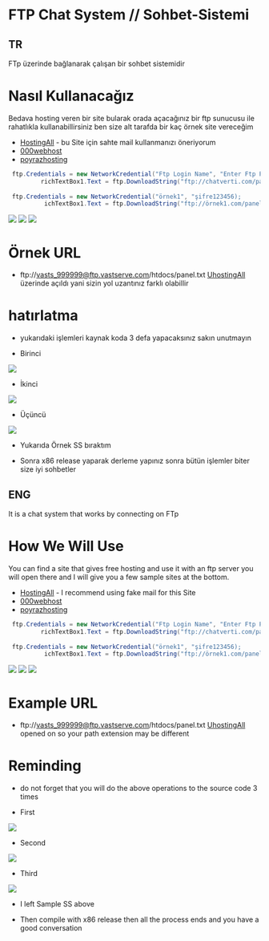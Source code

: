 # FTP Chat System // Sohbet-Sistemi

## TR
FTp üzerinde bağlanarak çalışan bir sohbet sistemidir 

# Nasıl Kullanacağız 

Bedava hosting veren bir site bularak orada açacağınız bir ftp sunucusu ile rahatlıkla kullanabillirsiniz ben size alt tarafda bir kaç örnek site vereceğim 

- [HostingAll](http://www.uhostall.com) -  bu Site için sahte mail kullanmanızı öneriyorum 
- [000webhost](https://tr.000webhost.com)
- [poyrazhosting](https://www.poyrazhosting.com.tr)

```C#
 ftp.Credentials = new NetworkCredential("Ftp Login Name", "Enter Ftp Password"); 
         richTextBox1.Text = ftp.DownloadString("ftp://chatverti.com/panel.txt");
         
 ftp.Credentials = new NetworkCredential("örnek1", "şifre123456); 
          ichTextBox1.Text = ftp.DownloadString("ftp://örnek1.com/panel.txt"); 

```
<img src="https://cdn.discordapp.com/attachments/556828295941980170/721351662395981895/unknown.png"/>  
<img src="https://cdn.discordapp.com/attachments/556828295941980170/721351718591528990/unknown.png"/>
<img src="https://cdn.discordapp.com/attachments/556828295941980170/721351790523711558/unknown.png"/>

# Örnek URL

- ftp://vasts_999999@ftp.vastserve.com/htdocs/panel.txt [UhostingAll](http://www.uhostall.com) üzerinde açıldı 
yani sizin yol uzantınız farklı olabillir 

# hatırlatma 
- yukarıdaki işlemleri kaynak koda 3 defa yapacaksınız sakın unutmayın 

- Birinci 

<img src="https://cdn.discordapp.com/attachments/556828295941980170/721353425358684183/unknown.png"/>  

- İkinci 

<img src="https://cdn.discordapp.com/attachments/556828295941980170/721353467393867796/unknown.png"/>

- Üçüncü

<img src="https://cdn.discordapp.com/attachments/556828295941980170/721353499861844018/unknown.png"/>

- Yukarıda Örnek SS bıraktım 

- Sonra x86 release yaparak derleme yapınız sonra bütün işlemler biter size iyi sohbetler 

## ENG 
It is a chat system that works by connecting on FTp 

# How We Will Use

You can find a site that gives free hosting and use it with an ftp server you will open there and I will give you a few sample sites at the bottom.

- [HostingAll](http://www.uhostall.com) -  I recommend using fake mail for this Site
- [000webhost](https://tr.000webhost.com)
- [poyrazhosting](https://www.poyrazhosting.com.tr)

```C#
 ftp.Credentials = new NetworkCredential("Ftp Login Name", "Enter Ftp Password"); 
         richTextBox1.Text = ftp.DownloadString("ftp://chatverti.com/panel.txt");
         
 ftp.Credentials = new NetworkCredential("örnek1", "şifre123456); 
          ichTextBox1.Text = ftp.DownloadString("ftp://örnek1.com/panel.txt"); 

```
<img src="https://cdn.discordapp.com/attachments/556828295941980170/721351662395981895/unknown.png"/>  
<img src="https://cdn.discordapp.com/attachments/556828295941980170/721351718591528990/unknown.png"/>
<img src="https://cdn.discordapp.com/attachments/556828295941980170/721351790523711558/unknown.png"/>

# Example URL

- ftp://vasts_999999@ftp.vastserve.com/htdocs/panel.txt [UhostingAll](http://www.uhostall.com) opened on
so your path extension may be different

# Reminding
- do not forget that you will do the above operations to the source code 3 times

- First

<img src="https://cdn.discordapp.com/attachments/556828295941980170/721353425358684183/unknown.png"/>  

- Second

<img src="https://cdn.discordapp.com/attachments/556828295941980170/721353467393867796/unknown.png"/>

- Third

<img src="https://cdn.discordapp.com/attachments/556828295941980170/721353499861844018/unknown.png"/>

- I left Sample SS above

- Then compile with x86 release then all the process ends and you have a good conversation
